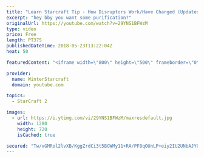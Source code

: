 ```yaml
---
title: "Learn Starcraft Tip - How Disruptors Work/Have Changed (Updated Patch 4.0 2018)"
excerpt: "hey bby you want some purification?"
originalUrl: https://youtube.com/watch?v=29YNS1BFWzM
type: video
price: Free
length: PT37S
publishedDateTime: 2018-05-23T13:22:04Z
heat: 50

featuredContent: "<iframe width=\"800\" height=\"500\" frameborder=\"0\" src=\"https://www.youtube.com/embed/29YNS1BFWzM\" allow=\"accelerometer; autoplay; encrypted-media; gyroscope; picture-in-picture\" allowfullscreen></iframe>"

provider:
  name: WinterStarcraft
  domain: youtube.com

topics:
  - StarCraft 2

images:
  - url: https://i.ytimg.com/vi/29YNS1BFWzM/maxresdefault.jpg
    width: 1280
    height: 720
    isCached: true

secured: "Tw/vGMRol2lvXB/KggZrdCi3t5BGWMy11+RA/PF8qOUnLP+eiy2IU2UNbAJYOm+KXjxUYVOof4BsOo2Zo2H7cgq6PhHAxs1APyFQz2mmC2VXayFxVhlgPc0VDSBVmi6quV1Kcw6/pC0bVDDuiM2pknVxkaHA4do3Au+YicG0Z+NBBLL7gk9/3DthT74tI8vmKem5muyVTb+l2GpYD0LO7vyCeu62At0ubLNY/MwjA3NVt+b0uPViPSL6BVDWILPFTKrLxFy7dTO6uzTlfjN/wj9Z5yeReIJIShg1iFYN282Zt2dqQWbCll/UZpoJmqNsvMhcYADFu2D1bqw2Wl43+yPJdzs99SugZfPDAINegHrSbfe1OYqdKNTMDwYfIh78vtApn8Zbo5gXv3H4pHqcL6k7bt89zayng/VfSebsxQc=;rrFnLTz2gwxX1SVluOPezA=="
---
```


